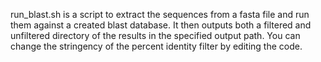 run_blast.sh is a script to extract the sequences from a fasta file and run them against a created blast database. 
It then outputs both a filtered and unfiltered directory of the results in the specified output path.
You can change the stringency of the percent identity filter by editing the code.

